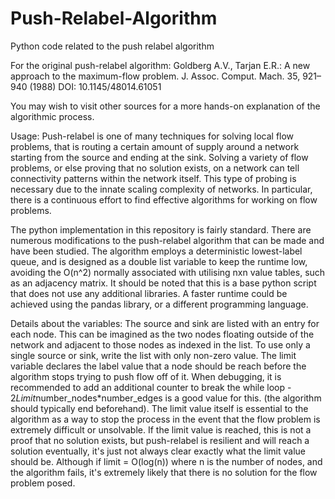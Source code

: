 # Push-Relabel-Algorithm
Python code related to the push relabel algorithm

For the original push-relabel algorithm: Goldberg A.V., Tarjan E.R.: A new approach to the maximum-flow problem. J. Assoc. Comput. Mach. 35, 921–940 (1988)
DOI: 10.1145/48014.61051

You may wish to visit other sources for a more hands-on explanation of the algorithmic process.

Usage: Push-relabel is one of many techniques for solving local flow problems, that is routing a certain amount of supply around a network starting from the source and ending at the sink. Solving a variety of flow problems, or else proving that no solution exists, on a network can tell connectivity patterns within the network itself. This type of probing is necessary due to the innate scaling complexity of networks. In particular, there is a continuous effort to find effective algorithms for working on flow problems.

The python implementation in this repository is fairly standard. There are numerous modifications to the push-relabel algorithm that can be made and have been studied. The algorithm employs a deterministic lowest-label queue, and is designed as a double list variable to keep the runtime low, avoiding the O(n^2) normally associated with utilising nxn value tables, such as an adjacency matrix. It should be noted that this is a base python script that does not use any additional libraries. A faster runtime could be achieved using the pandas library, or a different programming language.

Details about the variables: The source and sink are listed with an entry for each node. This can be imagined as the two nodes floating outside of the network and adjacent to those nodes as indexed in the list. To use only a single source or sink, write the list with only non-zero value. The limit variable declares the label value that a node should be reach before the algorithm stops trying to push flow off of it. When debugging, it is recommended to add an additional counter to break the while loop - 2*Limit*number_nodes*number_edges is a good value for this. (the algorithm should typically end beforehand). The limit value itself is essential to the algorithm as a way to stop the process in the event that the flow problem is extremely difficult or unsolvable. If the limit value is reached, this is not a proof that no solution exists, but push-relabel is resilient and will reach a solution eventually, it's just not always clear exactly what the limit value should be. Although if limit = O(log(n)) where n is the number of nodes, and the algorithm fails, it's extremely likely that there is no solution for the flow problem posed.
